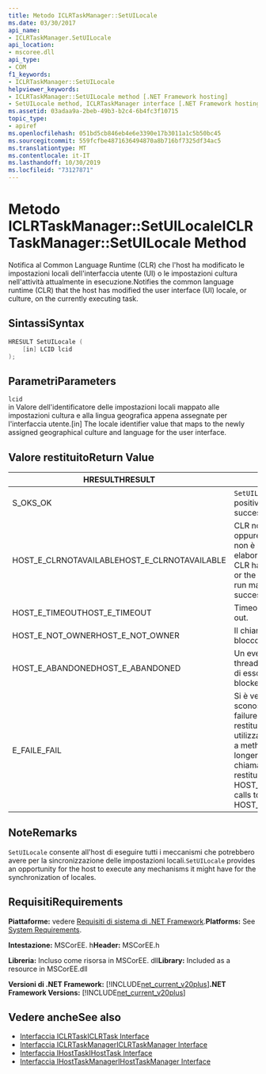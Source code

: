 ```yaml
---
title: Metodo ICLRTaskManager::SetUILocale
ms.date: 03/30/2017
api_name:
- ICLRTaskManager.SetUILocale
api_location:
- mscoree.dll
api_type:
- COM
f1_keywords:
- ICLRTaskManager::SetUILocale
helpviewer_keywords:
- ICLRTaskManager::SetUILocale method [.NET Framework hosting]
- SetUILocale method, ICLRTaskManager interface [.NET Framework hosting]
ms.assetid: 03adaa9a-2beb-49b3-b2c4-6b4fc3f10715
topic_type:
- apiref
ms.openlocfilehash: 051bd5cb846eb4e6e3390e17b3011a1c5b50bc45
ms.sourcegitcommit: 559fcfbe4871636494870a8b716bf7325df34ac5
ms.translationtype: MT
ms.contentlocale: it-IT
ms.lasthandoff: 10/30/2019
ms.locfileid: "73127871"
---
```

# <a name="iclrtaskmanagersetuilocale-method"></a><span data-ttu-id="eeca6-102">Metodo ICLRTaskManager::SetUILocale</span><span class="sxs-lookup"><span data-stu-id="eeca6-102">ICLRTaskManager::SetUILocale Method</span></span>
<span data-ttu-id="eeca6-103">Notifica al Common Language Runtime (CLR) che l'host ha modificato le impostazioni locali dell'interfaccia utente (UI) o le impostazioni cultura nell'attività attualmente in esecuzione.</span><span class="sxs-lookup"><span data-stu-id="eeca6-103">Notifies the common language runtime (CLR) that the host has modified the user interface (UI) locale, or culture, on the currently executing task.</span></span>  
  
## <a name="syntax"></a><span data-ttu-id="eeca6-104">Sintassi</span><span class="sxs-lookup"><span data-stu-id="eeca6-104">Syntax</span></span>  
  
```cpp  
HRESULT SetUILocale (  
    [in] LCID lcid  
);  
```  
  
## <a name="parameters"></a><span data-ttu-id="eeca6-105">Parametri</span><span class="sxs-lookup"><span data-stu-id="eeca6-105">Parameters</span></span>  
 `lcid`  
 <span data-ttu-id="eeca6-106">in Valore dell'identificatore delle impostazioni locali mappato alle impostazioni cultura e alla lingua geografica appena assegnate per l'interfaccia utente.</span><span class="sxs-lookup"><span data-stu-id="eeca6-106">[in] The locale identifier value that maps to the newly assigned geographical culture and language for the user interface.</span></span>  
  
## <a name="return-value"></a><span data-ttu-id="eeca6-107">Valore restituito</span><span class="sxs-lookup"><span data-stu-id="eeca6-107">Return Value</span></span>  
  
|<span data-ttu-id="eeca6-108">HRESULT</span><span class="sxs-lookup"><span data-stu-id="eeca6-108">HRESULT</span></span>|<span data-ttu-id="eeca6-109">Descrizione</span><span class="sxs-lookup"><span data-stu-id="eeca6-109">Description</span></span>|  
|-------------|-----------------|  
|<span data-ttu-id="eeca6-110">S_OK</span><span class="sxs-lookup"><span data-stu-id="eeca6-110">S_OK</span></span>|<span data-ttu-id="eeca6-111">`SetUILocale` ha restituito un esito positivo.</span><span class="sxs-lookup"><span data-stu-id="eeca6-111">`SetUILocale` returned successfully.</span></span>|  
|<span data-ttu-id="eeca6-112">HOST_E_CLRNOTAVAILABLE</span><span class="sxs-lookup"><span data-stu-id="eeca6-112">HOST_E_CLRNOTAVAILABLE</span></span>|<span data-ttu-id="eeca6-113">CLR non è stato caricato in un processo oppure CLR si trova in uno stato in cui non è possibile eseguire codice gestito o elaborare la chiamata correttamente.</span><span class="sxs-lookup"><span data-stu-id="eeca6-113">The CLR has not been loaded into a process, or the CLR is in a state in which it cannot run managed code or process the call successfully.</span></span>|  
|<span data-ttu-id="eeca6-114">HOST_E_TIMEOUT</span><span class="sxs-lookup"><span data-stu-id="eeca6-114">HOST_E_TIMEOUT</span></span>|<span data-ttu-id="eeca6-115">Timeout della chiamata.</span><span class="sxs-lookup"><span data-stu-id="eeca6-115">The call timed out.</span></span>|  
|<span data-ttu-id="eeca6-116">HOST_E_NOT_OWNER</span><span class="sxs-lookup"><span data-stu-id="eeca6-116">HOST_E_NOT_OWNER</span></span>|<span data-ttu-id="eeca6-117">Il chiamante non è il proprietario del blocco.</span><span class="sxs-lookup"><span data-stu-id="eeca6-117">The caller does not own the lock.</span></span>|  
|<span data-ttu-id="eeca6-118">HOST_E_ABANDONED</span><span class="sxs-lookup"><span data-stu-id="eeca6-118">HOST_E_ABANDONED</span></span>|<span data-ttu-id="eeca6-119">Un evento è stato annullato mentre un thread bloccato o Fiber era in attesa su di esso.</span><span class="sxs-lookup"><span data-stu-id="eeca6-119">An event was canceled while a blocked thread or fiber was waiting on it.</span></span>|  
|<span data-ttu-id="eeca6-120">E_FAIL</span><span class="sxs-lookup"><span data-stu-id="eeca6-120">E_FAIL</span></span>|<span data-ttu-id="eeca6-121">Si è verificato un errore irreversibile sconosciuto.</span><span class="sxs-lookup"><span data-stu-id="eeca6-121">An unknown catastrophic failure occurred.</span></span> <span data-ttu-id="eeca6-122">Quando un metodo restituisce E_FAIL, CLR non è più utilizzabile all'interno del processo.</span><span class="sxs-lookup"><span data-stu-id="eeca6-122">When a method returns E_FAIL, the CLR is no longer usable within the process.</span></span> <span data-ttu-id="eeca6-123">Le chiamate successive ai metodi di hosting restituiscono HOST_E_CLRNOTAVAILABLE.</span><span class="sxs-lookup"><span data-stu-id="eeca6-123">Subsequent calls to hosting methods return HOST_E_CLRNOTAVAILABLE.</span></span>|  
  
## <a name="remarks"></a><span data-ttu-id="eeca6-124">Note</span><span class="sxs-lookup"><span data-stu-id="eeca6-124">Remarks</span></span>  
 <span data-ttu-id="eeca6-125">`SetUILocale` consente all'host di eseguire tutti i meccanismi che potrebbero avere per la sincronizzazione delle impostazioni locali.</span><span class="sxs-lookup"><span data-stu-id="eeca6-125">`SetUILocale` provides an opportunity for the host to execute any mechanisms it might have for the synchronization of locales.</span></span>  
  
## <a name="requirements"></a><span data-ttu-id="eeca6-126">Requisiti</span><span class="sxs-lookup"><span data-stu-id="eeca6-126">Requirements</span></span>  
 <span data-ttu-id="eeca6-127">**Piattaforme:** vedere [Requisiti di sistema di .NET Framework](../../../../docs/framework/get-started/system-requirements.md).</span><span class="sxs-lookup"><span data-stu-id="eeca6-127">**Platforms:** See [System Requirements](../../../../docs/framework/get-started/system-requirements.md).</span></span>  
  
 <span data-ttu-id="eeca6-128">**Intestazione:** MSCorEE. h</span><span class="sxs-lookup"><span data-stu-id="eeca6-128">**Header:** MSCorEE.h</span></span>  
  
 <span data-ttu-id="eeca6-129">**Libreria:** Incluso come risorsa in MSCorEE. dll</span><span class="sxs-lookup"><span data-stu-id="eeca6-129">**Library:** Included as a resource in MSCorEE.dll</span></span>  
  
 <span data-ttu-id="eeca6-130">**Versioni di .NET Framework:** [!INCLUDE[net_current_v20plus](../../../../includes/net-current-v20plus-md.md)]</span><span class="sxs-lookup"><span data-stu-id="eeca6-130">**.NET Framework Versions:** [!INCLUDE[net_current_v20plus](../../../../includes/net-current-v20plus-md.md)]</span></span>  
  
## <a name="see-also"></a><span data-ttu-id="eeca6-131">Vedere anche</span><span class="sxs-lookup"><span data-stu-id="eeca6-131">See also</span></span>

- [<span data-ttu-id="eeca6-132">Interfaccia ICLRTask</span><span class="sxs-lookup"><span data-stu-id="eeca6-132">ICLRTask Interface</span></span>](../../../../docs/framework/unmanaged-api/hosting/iclrtask-interface.md)
- [<span data-ttu-id="eeca6-133">Interfaccia ICLRTaskManager</span><span class="sxs-lookup"><span data-stu-id="eeca6-133">ICLRTaskManager Interface</span></span>](../../../../docs/framework/unmanaged-api/hosting/iclrtaskmanager-interface.md)
- [<span data-ttu-id="eeca6-134">Interfaccia IHostTask</span><span class="sxs-lookup"><span data-stu-id="eeca6-134">IHostTask Interface</span></span>](../../../../docs/framework/unmanaged-api/hosting/ihosttask-interface.md)
- [<span data-ttu-id="eeca6-135">Interfaccia IHostTaskManager</span><span class="sxs-lookup"><span data-stu-id="eeca6-135">IHostTaskManager Interface</span></span>](../../../../docs/framework/unmanaged-api/hosting/ihosttaskmanager-interface.md)
